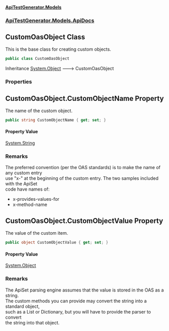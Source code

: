 #### [ApiTestGenerator.Models](ApiTestGenerator.Models.md 'ApiTestGenerator.Models')
### [ApiTestGenerator.Models.ApiDocs](ApiTestGenerator.Models.md#ApiTestGenerator.Models.ApiDocs 'ApiTestGenerator.Models.ApiDocs')

## CustomOasObject Class

This is the base class for creating custom objects.

```csharp
public class CustomOasObject
```

Inheritance [System.Object](https://docs.microsoft.com/en-us/dotnet/api/System.Object 'System.Object') &#129106; CustomOasObject
### Properties

<a name='ApiTestGenerator.Models.ApiDocs.CustomOasObject.CustomObjectName'></a>

## CustomOasObject.CustomObjectName Property

The name of the custom object.

```csharp
public string CustomObjectName { get; set; }
```

#### Property Value
[System.String](https://docs.microsoft.com/en-us/dotnet/api/System.String 'System.String')

### Remarks
The preferred convention (per the OAS standards) is to make the name of any custom entry   
use "x-" at the beginning of the custom entry. The two samples included with the ApiSet  
code have names of:  
- x-provides-values-for  
- x-method-name

<a name='ApiTestGenerator.Models.ApiDocs.CustomOasObject.CustomObjectValue'></a>

## CustomOasObject.CustomObjectValue Property

The value of the custom item.

```csharp
public object CustomObjectValue { get; set; }
```

#### Property Value
[System.Object](https://docs.microsoft.com/en-us/dotnet/api/System.Object 'System.Object')

### Remarks
The ApiSet parsing engine assumes that the value is stored in the OAS as a string.  
The custom methods you can provide may convert the string into a standard object,  
such as a List or Dictionary, but you will have to provide the parser to convert   
the string into that object.